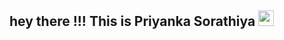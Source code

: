 
## hey there !!! This is Priyanka Sorathiya <img src="https://media.giphy.com/media/hvRJCLFzcasrR4ia7z/giphy.gif" width="25px">


